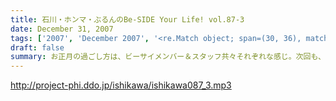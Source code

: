 ```yaml
---
title: 石川・ホンマ・ぶるんのBe-SIDE Your Life! vol.87-3
date: December 31, 2007
tags: ['2007', 'December 2007', '<re.Match object; span=(30, 36), match='vol.87'>']
draft: false
summary: お正月の過ごし方は、ビーサイメンバー＆スタッフ共々それぞれな感じ。次回も、おとそ気分で配信しますんで、来年のビーサイもよろしくです。基本的にはお正月休みなしに突き進むビーサイですよ。NAMAE
---
```


http://project-phi.ddo.jp/ishikawa/ishikawa087_3.mp3
